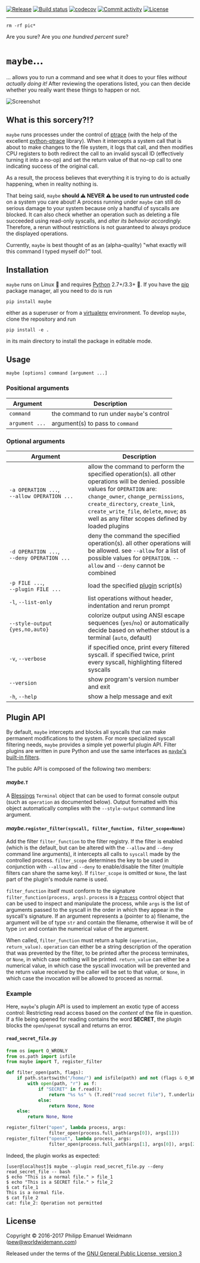 [![Release](https://img.shields.io/github/v/release/histrio/maybe)](https://img.shields.io/github/v/release/histrio/maybe)
[![Build status](https://img.shields.io/github/actions/workflow/status/histrio/maybe/main.yml?branch=main)](https://github.com/histrio/maybe/actions/workflows/main.yml?query=branch%3Amain)
[![codecov](https://codecov.io/gh/histrio/maybe/branch/main/graph/badge.svg)](https://codecov.io/gh/histrio/maybe)
[![Commit activity](https://img.shields.io/github/commit-activity/m/histrio/maybe)](https://img.shields.io/github/commit-activity/m/histrio/maybe)
[![License](https://img.shields.io/github/license/histrio/maybe)](https://img.shields.io/github/license/histrio/maybe)


---


```
rm -rf pic*
```

Are you sure? Are you *one hundred percent* sure?


# `maybe`...

... allows you to run a command and see what it does to your files *without actually doing it!* After reviewing the operations listed, you can then decide whether you really want these things to happen or not.

![Screenshot](screenshot.png)


## What is this sorcery?!?

`maybe` runs processes under the control of [ptrace](https://en.wikipedia.org/wiki/Ptrace) (with the help of the excellent [python-ptrace](https://github.com/haypo/python-ptrace) library). When it intercepts a system call that is about to make changes to the file system, it logs that call, and then modifies CPU registers to both redirect the call to an invalid syscall ID (effectively turning it into a no-op) and set the return value of that no-op call to one indicating success of the original call.

As a result, the process believes that everything it is trying to do is actually happening, when in reality nothing is.

That being said, `maybe` **should :warning: NEVER :warning: be used to run untrusted code** on a system you care about! A process running under `maybe` can still do serious damage to your system because only a handful of syscalls are blocked. It can also check whether an operation such as deleting a file succeeded using read-only syscalls, and *alter its behavior accordingly.* Therefore, a rerun without restrictions is not guaranteed to always produce the displayed operations.

Currently, `maybe` is best thought of as an (alpha-quality) "what exactly will this command I typed myself do?" tool.


## Installation

`maybe` runs on Linux :penguin: and requires [Python](https://www.python.org/) 2.7+/3.3+ :snake:. If you have the [pip](https://pip.pypa.io) package manager, all you need to do is run

```
pip install maybe
```

either as a superuser or from a [virtualenv](https://virtualenv.pypa.io) environment. To develop `maybe`, clone the repository and run

```
pip install -e .
```

in its main directory to install the package in editable mode.


## Usage

```
maybe [options] command [argument ...]
```

### Positional arguments

| Argument | Description |
| --- | --- |
| `command` | the command to run under `maybe`'s control |
| `argument ...` | argument(s) to pass to `command` |

### Optional arguments

| Argument | Description |
| --- | --- |
| `-a OPERATION ...`,<br>`--allow OPERATION ...`<br>&nbsp;&nbsp;&nbsp;&nbsp;&nbsp;&nbsp;&nbsp;&nbsp;&nbsp;&nbsp;&nbsp;&nbsp;&nbsp;&nbsp;&nbsp;&nbsp;&nbsp;&nbsp;&nbsp;&nbsp;&nbsp;&nbsp;&nbsp;&nbsp;&nbsp;&nbsp;&nbsp;&nbsp;&nbsp;&nbsp;&nbsp;&nbsp;&nbsp;&nbsp;&nbsp;&nbsp;&nbsp;&nbsp;&nbsp;&nbsp;&nbsp;&nbsp;&nbsp;&nbsp;&nbsp; | allow the command to perform the specified operation(s). all other operations will be denied. possible values for `OPERATION` are: `change_owner`, `change_permissions`, `create_directory`, `create_link`, `create_write_file`, `delete`, `move`; as well as any filter scopes defined by loaded plugins |
| `-d OPERATION ...`,<br>`--deny OPERATION ...` | deny the command the specified operation(s). all other operations will be allowed. see `--allow` for a list of possible values for `OPERATION`. `--allow` and `--deny` cannot be combined |
| `-p FILE ...`,<br>`--plugin FILE ...` | load the specified [plugin](#plugin-api) script(s) |
| `-l`, `--list-only` | list operations without header, indentation and rerun prompt |
| `--style-output {yes,no,auto}` | colorize output using ANSI escape sequences (`yes`/`no`) or automatically decide based on whether stdout is a terminal (`auto`, default) |
| `-v`, `--verbose` | if specified once, print every filtered syscall. if specified twice, print every syscall, highlighting filtered syscalls |
| `--version` | show program's version number and exit |
| `-h`, `--help` | show a help message and exit |


## Plugin API

By default, `maybe` intercepts and blocks all syscalls that can make permanent modifications to the system. For more specialized syscall filtering needs, `maybe` provides a simple yet powerful plugin API. Filter plugins are written in pure Python and use the same interfaces as [`maybe`'s built-in filters](maybe/filters).

The public API is composed of the following two members:

#### *maybe.*`T`

A [Blessings](https://github.com/erikrose/blessings) `Terminal` object that can be used to format console output (such as `operation` as documented below). Output formatted with this object automatically complies with the `--style-output` command line argument.

#### *maybe.*`register_filter(syscall, filter_function, filter_scope=None)`

Add the filter `filter_function` to the filter registry. If the filter is enabled (which is the default, but can be altered with the `--allow` and `--deny` command line arguments), it intercepts all calls to `syscall` made by the controlled process. `filter_scope` determines the key to be used in conjunction with `--allow` and `--deny` to enable/disable the filter (multiple filters can share the same key). If `filter_scope` is omitted or `None`, the last part of the plugin's module name is used.

`filter_function` itself must conform to the signature `filter_function(process, args)`. `process` is a [`Process`](maybe/process.py) control object that can be used to inspect and manipulate the process, while `args` is the list of arguments passed to the syscall in the order in which they appear in the syscall's signature. If an argument represents a (pointer to a) filename, the argument will be of type `str` and contain the filename, otherwise it will be of type `int` and contain the numerical value of the argument.

When called, `filter_function` must return a tuple `(operation, return_value)`. `operation` can either be a string description of the operation that was prevented by the filter, to be printed after the process terminates, or `None`, in which case nothing will be printed. `return_value` can either be a numerical value, in which case the syscall invocation will be prevented and the return value received by the caller will be set to that value, or `None`, in which case the invocation will be allowed to proceed as normal.

### Example

Here, `maybe`'s plugin API is used to implement an exotic type of access control: Restricting read access based on the *content* of the file in question. If a file being opened for reading contains the word **SECRET**, the plugin blocks the `open`/`openat` syscall and returns an error.

#### `read_secret_file.py`

```python
from os import O_WRONLY
from os.path import isfile
from maybe import T, register_filter

def filter_open(path, flags):
    if path.startswith("/home/") and isfile(path) and not (flags & O_WRONLY):
        with open(path, "r") as f:
            if "SECRET" in f.read():
                return "%s %s" % (T.red("read secret file"), T.underline(path)), -1
            else:
                return None, None
    else:
        return None, None

register_filter("open", lambda process, args:
                filter_open(process.full_path(args[0]), args[1]))
register_filter("openat", lambda process, args:
                filter_open(process.full_path(args[1], args[0]), args[2]))
```

Indeed, the plugin works as expected:

```
[user@localhost]$ maybe --plugin read_secret_file.py --deny read_secret_file -- bash
$ echo "This is a normal file." > file_1
$ echo "This is a SECRET file." > file_2
$ cat file_1
This is a normal file.
$ cat file_2
cat: file_2: Operation not permitted
```


## License

Copyright &copy; 2016-2017 Philipp Emanuel Weidmann (<pew@worldwidemann.com>)

Released under the terms of the [GNU General Public License, version 3](https://gnu.org/licenses/gpl.html)
